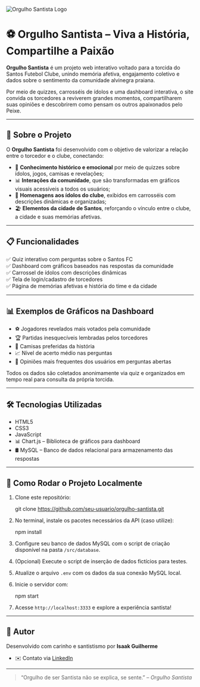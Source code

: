 ![Orgulho Santista Logo](public/images/santos.ico)

# ⚽ Orgulho Santista – Viva a História, Compartilhe a Paixão

**Orgulho Santista** é um projeto web interativo voltado para a torcida do Santos Futebol Clube, unindo memória afetiva, engajamento coletivo e dados sobre o sentimento da comunidade alvinegra praiana.

Por meio de quizzes, carrosséis de ídolos e uma dashboard interativa, o site convida os torcedores a reviverem grandes momentos, compartilharem suas opiniões e descobrirem como pensam os outros apaixonados pelo Peixe.

---

## 🧠 Sobre o Projeto

O **Orgulho Santista** foi desenvolvido com o objetivo de valorizar a relação entre o torcedor e o clube, conectando:

- 🧠 **Conhecimento histórico e emocional** por meio de quizzes sobre ídolos, jogos, camisas e revelações;
- 📊 **Interações da comunidade**, que são transformadas em gráficos visuais acessíveis a todos os usuários;
- 🌟 **Homenagens aos ídolos do clube**, exibidos em carrosséis com descrições dinâmicas e organizadas;
- 🏖️ **Elementos da cidade de Santos**, reforçando o vínculo entre o clube, a cidade e suas memórias afetivas.

---

## 📋 Funcionalidades

✅ Quiz interativo com perguntas sobre o Santos FC  
✅ Dashboard com gráficos baseados nas respostas da comunidade  
✅ Carrossel de ídolos com descrições dinâmicas  
✅ Tela de login/cadastro de torcedores  
✅ Página de memórias afetivas e história do time e da cidade  

---

## 📊 Exemplos de Gráficos na Dashboard

- ⚽ Jogadores revelados mais votados pela comunidade  
- 🏆 Partidas inesquecíveis lembradas pelos torcedores  
- 👕 Camisas preferidas da história  
- 📈 Nível de acerto médio nas perguntas  
- 💬 Opiniões mais frequentes dos usuários em perguntas abertas  

Todos os dados são coletados anonimamente via quiz e organizados em tempo real para consulta da própria torcida.

---

## 🛠️ Tecnologias Utilizadas

- HTML5  
- CSS3  
- JavaScript  
- 📊 Chart.js – Biblioteca de gráficos para dashboard  
- 🛢️ MySQL – Banco de dados relacional para armazenamento das respostas  

---

## 🚀 Como Rodar o Projeto Localmente

1. Clone este repositório:

   git clone https://github.com/seu-usuario/orgulho-santista.git

2. No terminal, instale os pacotes necessários da API (caso utilize):

   npm install

3. Configure seu banco de dados MySQL com o script de criação disponível na pasta `/src/database`.

4. (Opcional) Execute o script de inserção de dados fictícios para testes.

5. Atualize o arquivo `.env` com os dados da sua conexão MySQL local.

6. Inicie o servidor com:

   npm start

7. Acesse `http://localhost:3333` e explore a experiência santista!

---

## 👤 Autor

Desenvolvido com carinho e santistismo por **Isaak Guilherme**  
- ✉️ Contato via [LinkedIn](https://www.linkedin.com/in/isaak-guilherme-3762b6350/)

---

> “Orgulho de ser Santista não se explica, se sente.” – *Orgulho Santista*
